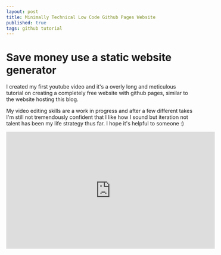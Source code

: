 ```yaml
---
layout: post
title: Minimally Technical Low Code Github Pages Website 
published: true
tags: github tutorial
---
```

# Save money use a static website generator
I created my first youtube video and it's a overly long and meticulous tutorial on creating a completely free website with github pages, similar to the website hosting this blog. 

My video editing skills are a work in progress and after a few different takes I'm still not tremendously confident that I like how I sound but iteration not talent has been my life strategy thus far. I hope it's helpful to someone :)

<iframe width="560" height="315" src="https://www.youtube.com/embed/RsYUBtudW8M?si=XpZKkS0923REVyan" title="YouTube video player" frameborder="0" allow="accelerometer; autoplay; clipboard-write; encrypted-media; gyroscope; picture-in-picture; web-share" referrerpolicy="strict-origin-when-cross-origin" allowfullscreen></iframe>
